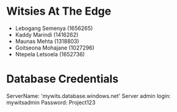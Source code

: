 # Witsies At The Edge

+ Lebogang Semenya (1656265)
+ Kaddy Marindi (1416262)
+ Maunas Mehta (1318803)
+ Goitseona Mohajane (1027296)
+ Ntepela Letsoela (1652736)

# Database Credentials
ServerName: 'mywits.database.windows.net'
Server admin login: mywitsadmin
Password: Project123